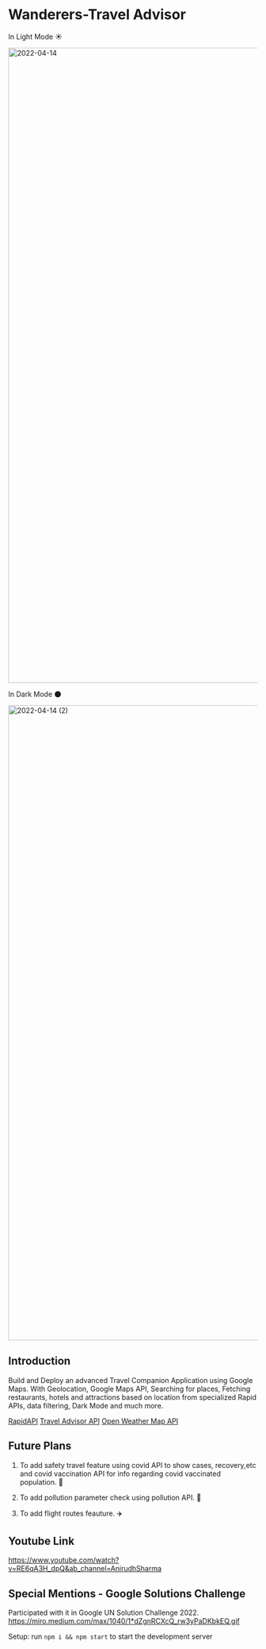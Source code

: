 # Wanderers-Travel Advisor

In Light Mode ☀️

<img width="1280" alt="2022-04-14" src="https://user-images.githubusercontent.com/76739126/163261873-888bd9bb-0f22-454e-9859-7a22e86b1898.png">

In Dark Mode 🌑


<img width="1280" alt="2022-04-14 (2)" src="https://user-images.githubusercontent.com/76739126/163263948-776d2486-b61e-4ed3-8e73-6ced471e89ca.png">

## Introduction
Build and Deploy an advanced Travel Companion Application using Google Maps. With Geolocation, Google Maps API, Searching for places, Fetching restaurants, hotels and attractions based on location from specialized Rapid APIs, data filtering, Dark Mode and much more.

[RapidAPI](https://rapidapi.com/hub?utm_source=youtube.com/JavaScriptMastery&utm_medium=DevRel&utm_campaign=DevRel)
[Travel Advisor API](https://rapidapi.com/apidojo/api/travel-advisor?utm_source=youtube.com/JavaScriptMastery&utm_medium=DevRel&utm_campaign=DevRel)
[Open Weather Map API](https://rapidapi.com/community/api/open-weather-map?utm_source=youtube.com/JavaScriptMastery&utm_medium=DevRel&utm_campaign=DevRel)

## Future Plans
1) To add safety travel feature using covid API to show cases, recovery,etc and covid vaccination API for info regarding covid vaccinated population. 💉

2) To add pollution parameter check using pollution API. 🌲

3) To add flight routes feauture. ✈️

## Youtube Link

https://www.youtube.com/watch?v=RE6qA3H_dpQ&ab_channel=AnirudhSharma


## Special Mentions - Google Solutions Challenge
Participated with it in Google UN Solution Challenge 2022. https://miro.medium.com/max/1040/1*dZgnRCXcQ_rw3yPaDKbkEQ.gif


Setup: run ```npm i && npm start``` to start the development server
